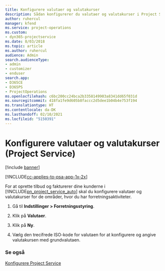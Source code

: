 ```yaml
---
title: Konfigurere valutaer og valutakurser
description: Sådan konfigurerer du valutaer og valutakurser i Project Service
author: ruhercul
manager: kfend
ms.service: project-operations
ms.custom:
- dyn365-projectservice
ms.date: 8/03/2018
ms.topic: article
ms.author: ruhercul
audience: Admin
search.audienceType:
- admin
- customizer
- enduser
search.app:
- D365CE
- D365PS
- ProjectOperations
ms.openlocfilehash: c6bc200cc24bca2b3358149903a8341dd65f031d
ms.sourcegitcommit: 418fa1fe9d605b8faccc2d5dee1b04b4e753f194
ms.translationtype: HT
ms.contentlocale: da-DK
ms.lasthandoff: 02/10/2021
ms.locfileid: "5150391"
---
```

# <a name="set-up-currencies-and-exchange-rates-project-service"></a>Konfigurere valutaer og valutakurser (Project Service)

[!include [banner](../includes/psa-now-project-operations.md)]

[!INCLUDE[cc-applies-to-psa-app-1x-2x](../includes/cc-applies-to-psa-app-1x-2x.md)]

For at oprette tilbud og fakturerer dine kunderne i [!INCLUDE[pn_project_service_auto](../includes/pn-project-service-auto.md)] skal du konfigurere valutaer og valutakurser for de områder, hvor du har forretningsaktiviteter.  
  
1.  Gå til **Indstillinger > Forretningsstyring**.  
  
2.  Klik på **Valutaer**.  
  
3.  Klik på **Ny**.  
  
4.  Vælg den trecifrede ISO-kode for valutaen for at konfigurere og angive valutakursen med grundvalutaen.  
  
### <a name="see-also"></a>Se også  
 [Konfigurere Project Service](../psa/configure.md)
